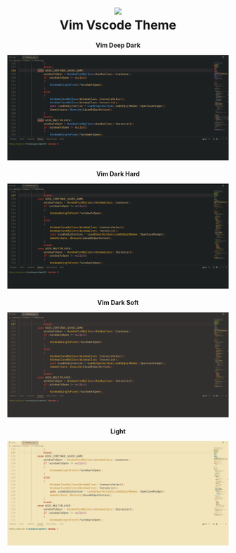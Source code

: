 <h1 align="center">
  <br>
  <a href="https://marketplace.visualstudio.com/items?itemName=HarryHopkinson.vim-theme&ssr=false#overview">
    <img src="https://raw.githubusercontent.com/Harry-Hopkinson/vim-vscode-theme/master/images/icon.png">
  </a>
  <br>
  Vim Vscode Theme
  <br>
</h1>

<h4 align="center"> Vim Deep Dark

![screenshots](images/showcase/Deep-Dark.png)

<h4 align="center"> Vim Dark Hard

![screenshots](images/showcase/Dark-Hard.png)

<h4 align="center"> Vim Dark Soft

![screenshots](images/showcase/Dark-Soft.png)

<h4 align="center"> Light

![screenshots](images/showcase/Light.png)
